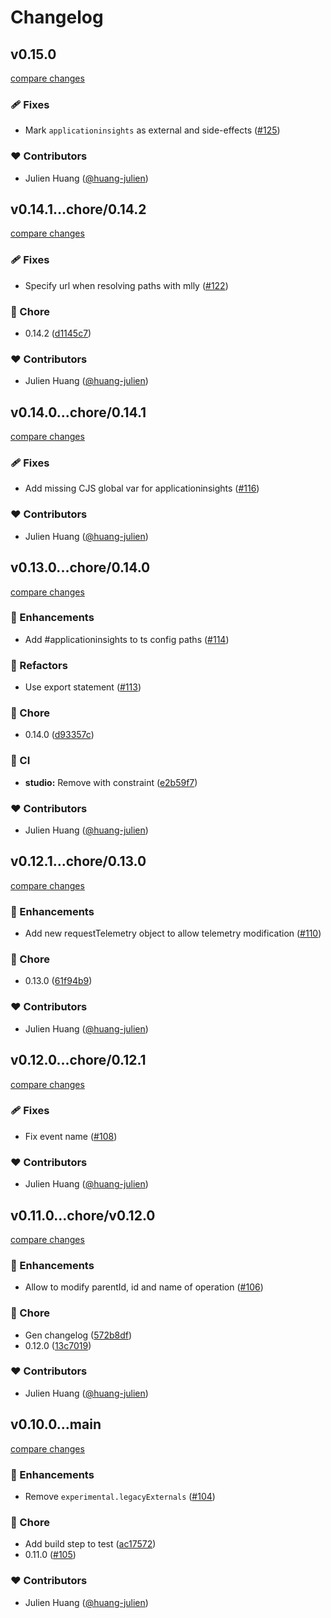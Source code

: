 # Changelog


## v0.15.0

[compare changes](https://github.com/huang-julien/nitro-applicationinsights/compare/v0.14.2...v0.15.0)

### 🩹 Fixes

- Mark `applicationinsights` as external and side-effects ([#125](https://github.com/huang-julien/nitro-applicationinsights/pull/125))

### ❤️ Contributors

- Julien Huang ([@huang-julien](http://github.com/huang-julien))

## v0.14.1...chore/0.14.2

[compare changes](https://github.com/huang-julien/nitro-applicationinsights/compare/v0.14.1...chore/0.14.2)

### 🩹 Fixes

- Specify url when resolving paths with mlly ([#122](https://github.com/huang-julien/nitro-applicationinsights/pull/122))

### 🏡 Chore

- 0.14.2 ([d1145c7](https://github.com/huang-julien/nitro-applicationinsights/commit/d1145c7))

### ❤️ Contributors

- Julien Huang ([@huang-julien](http://github.com/huang-julien))

## v0.14.0...chore/0.14.1

[compare changes](https://github.com/huang-julien/nitro-applicationinsights/compare/v0.14.0...chore/0.14.1)

### 🩹 Fixes

- Add missing CJS global var for applicationinsights ([#116](https://github.com/huang-julien/nitro-applicationinsights/pull/116))

### ❤️ Contributors

- Julien Huang ([@huang-julien](http://github.com/huang-julien))

## v0.13.0...chore/0.14.0

[compare changes](https://github.com/huang-julien/nitro-applicationinsights/compare/v0.13.0...chore/0.14.0)

### 🚀 Enhancements

- Add #applicationinsights to ts config paths ([#114](https://github.com/huang-julien/nitro-applicationinsights/pull/114))

### 💅 Refactors

- Use export statement ([#113](https://github.com/huang-julien/nitro-applicationinsights/pull/113))

### 🏡 Chore

- 0.14.0 ([d93357c](https://github.com/huang-julien/nitro-applicationinsights/commit/d93357c))

### 🤖 CI

- **studio:** Remove with constraint ([e2b59f7](https://github.com/huang-julien/nitro-applicationinsights/commit/e2b59f7))

### ❤️ Contributors

- Julien Huang ([@huang-julien](http://github.com/huang-julien))

## v0.12.1...chore/0.13.0

[compare changes](https://github.com/huang-julien/nitro-applicationinsights/compare/v0.12.1...chore/0.13.0)

### 🚀 Enhancements

- Add new requestTelemetry object to allow telemetry modification ([#110](https://github.com/huang-julien/nitro-applicationinsights/pull/110))

### 🏡 Chore

- 0.13.0 ([61f94b9](https://github.com/huang-julien/nitro-applicationinsights/commit/61f94b9))

### ❤️ Contributors

- Julien Huang ([@huang-julien](http://github.com/huang-julien))

## v0.12.0...chore/0.12.1

[compare changes](https://github.com/huang-julien/nitro-applicationinsights/compare/v0.12.0...chore/0.12.1)

### 🩹 Fixes

- Fix event name ([#108](https://github.com/huang-julien/nitro-applicationinsights/pull/108))

### ❤️ Contributors

- Julien Huang ([@huang-julien](http://github.com/huang-julien))

## v0.11.0...chore/v0.12.0

[compare changes](https://github.com/huang-julien/nitro-applicationinsights/compare/v0.11.0...chore/v0.12.0)

### 🚀 Enhancements

- Allow to modify parentId, id and name of operation ([#106](https://github.com/huang-julien/nitro-applicationinsights/pull/106))

### 🏡 Chore

- Gen changelog ([572b8df](https://github.com/huang-julien/nitro-applicationinsights/commit/572b8df))
- 0.12.0 ([13c7019](https://github.com/huang-julien/nitro-applicationinsights/commit/13c7019))

### ❤️ Contributors

- Julien Huang ([@huang-julien](http://github.com/huang-julien))

## v0.10.0...main

[compare changes](https://github.com/huang-julien/nitro-applicationinsights/compare/v0.10.0...main)

### 🚀 Enhancements

- Remove `experimental.legacyExternals` ([#104](https://github.com/huang-julien/nitro-applicationinsights/pull/104))

### 🏡 Chore

- Add build step to test ([ac17572](https://github.com/huang-julien/nitro-applicationinsights/commit/ac17572))
- 0.11.0 ([#105](https://github.com/huang-julien/nitro-applicationinsights/pull/105))

### ❤️ Contributors

- Julien Huang ([@huang-julien](http://github.com/huang-julien))

